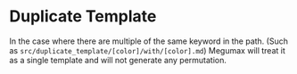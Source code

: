 # Duplicate Template

In the case where there are multiple of the same keyword in the path. (Such as `src/duplicate_template/[color]/with/[color].md`) Megumax will treat it as a single template and will not generate any permutation.